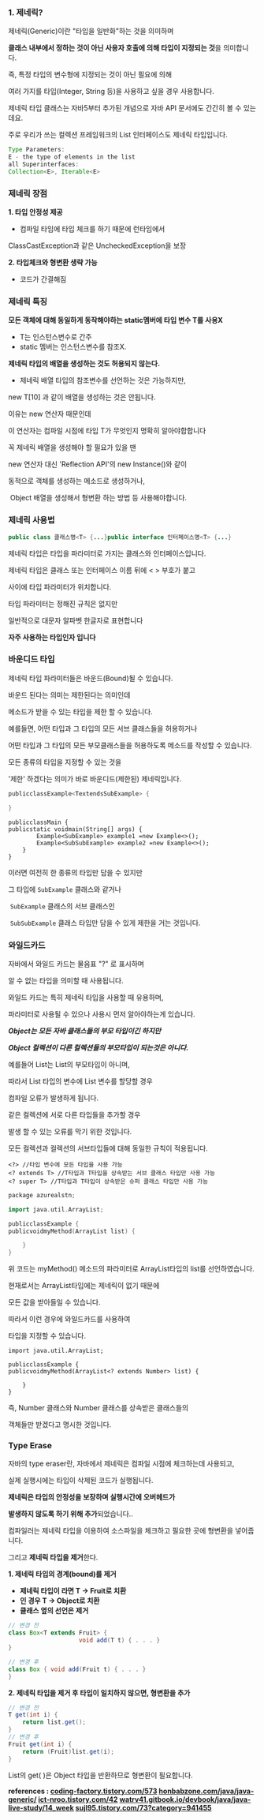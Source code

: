 ### **1. 제네릭?**

제네릭(Generic)이란 "타입을 일반화"하는 것을 의미하며

**클래스 내부에서 정하는 것이 아닌 사용자 호출에 의해 타입이 지정되는 것**을 의미합니다.

즉, 특정 타입의 변수형에 지정되는 것이 아닌 필요에 의해

 여러 가지를 타입(Integer, String 등)을 사용하고 싶을 경우 사용합니다.

제네릭 타입 클래스는 자바5부터 추가된 개념으로 자바 API 문서에도 간간히 볼 수 있는데요.

주로 우리가 쓰는 컬렉션 프레임워크의 List 인터페이스도 제네릭 타입입니다.

```java
Type Parameters:
E - the type of elements in the list 
all Superinterfaces:
Collection<E>, Iterable<E>

```

### 제네릭 장점

**1. 타입 안정성 제공**

- 컴파일 타임에 타입 체크를 하기 때문에 런타임에서

 ClassCastException과 같은 UncheckedException을 보장

**2. 타입체크와 형변환 생략 가능**

- 코드가 간결해짐

### 제네릭 특징

**모든 객체에 대해 동일하게 동작해야하는 static멤버에 타입 변수 T를 사용X**

- T는 인스턴스변수로 간주
- static 멤버는 인스턴스변수를 참조X.

**제네릭 타입의 배열을 생성하는 것도 허용되지 않는다.**

- 제네릭 배열 타입의 참조변수를 선언하는 것은 가능하지만,

 new T[10] 과 같이 배열을 생성하는 것은 안됩니다.

이유는 new 연산자 때문인데 

 이 연산자는 컴파일 시점에 타입 T가 무엇인지 명확히 알아야합합니다

꼭 제네릭 배열을 생성해야 할 필요가 있을 땐 

new 연산자 대신 'Reflection API'의 new Instance()와 같이

 동적으로 객체를 생성하는 메소드로 생성하거나,

 Object 배열을 생성해서 형변환 하는 방법 등 사용해야합니다.

### **제네릭 사용법**

```java
public class 클래스명<T> {...}public interface 인터페이스명<T> {...}
```

제네릭 타입은 타입을 파라미터로 가지는 클래스와 인터페이스입니다.

제네릭 타입은 클래스 또는 인터페이스 이름 뒤에 < > 부호가 붙고

 사이에 타입 파라미터가 위치합니다.

타입 파라미터는 정해진 규칙은 없지만

 일반적으로 대문자 알파벳 한글자로 표현합니다

**자주 사용하는 타입인자 입니다**

### **바운디드 타입**

제네릭 타입 파라미터들은 바운드(Bound)될 수 있습니다. 

바운드 된다는 의미는 제한된다는 의미인데 

메소드가 받을 수 있는 타입을 제한 할 수 있습니다.

예를들면, 어떤 타입과 그 타입의 모든 서브 클래스들을 허용하거나

 어떤 타입과 그 타입의 모든 부모클래스들을 허용하도록 메소드를 작성할 수 있습니다.

 모든 종류의 타입을 지정할 수 있는 것을

 '제한' 하겠다는 의미가 바로 바운디드(제한된) 제네릭입니다.

```scala
publicclassExample<TextendsSubExample> {

}
```

```arduino
publicclassMain {
publicstatic voidmain(String[] args) {
        Example<SubExample> example1 =new Example<>();
        Example<SubSubExample> example2 =new Example<>();
    }
}
```

이러면 여전히 한 종류의 타입만 담을 수 있지만 

그 타입에 `SubExample` 클래스와 같거나

 `SubExample` 클래스의 서브 클래스인

 `SubSubExample` 클래스 타입만 담을 수 있게 제한을 거는 것입니다.

### **와일드카드**

자바에서 와일드 카드는 물음표 "?" 로 표시하며

 알 수 없는 타입을 의미할 때 사용됩니다. 

와일드 카드는 특히 제네릭 타입을 사용할 때 유용하며,

 파라미터로 사용될 수 있으나 사용시 먼저 알아야하는게 있습니다.

***Object는 모든 자바 클래스들의 부모 타입이긴 하지만***

 ***Object 컬렉션이 다른 컬렉션들의 부모타입이 되는것은 아니다.***

예를들어 List<Object>는 List<String>의 부모타입이 아니며, 

따라서 List<Object> 타입의 변수에 List<String> 변수를 할당할 경우

 컴파일 오류가 발생하게 됩니다. 

같은 컬렉션에 서로 다른 타입들을 추가할 경우

 발생 할 수 있는 오류를 막기 위한 것입니다.

모든 컬렉션과 컬렉션의 서브타입들에 대해 동일한 규칙이 적용됩니다. 

```
<?> //타입 변수에 모든 타입을 사용 가능
<? extends T> //T타입과 T타입을 상속받는 서브 클래스 타입만 사용 가능
<? super T> //T타입과 T타입이 상속받은 슈퍼 클래스 타입만 사용 가능
```

```cpp
package azurealstn;

import java.util.ArrayList;

publicclassExample {
publicvoidmyMethod(ArrayList list) {

    }
}
```

위 코드는 myMethod() 메소드의 파라미터로 ArrayList타입의 list를 선언하였습니다.

현재로서는 ArrayList타입에는 제네릭이 없기 때문에 

모든 값을 받아들일 수 있습니다.

따라서 이런 경우에 와일드카드를 사용하여 

타입을 지정할 수 있습니다.

```
import java.util.ArrayList;

publicclassExample {
publicvoidmyMethod(ArrayList<? extends Number> list) {

    }
}
```

즉, Number 클래스와 Number 클래스를 상속받은 클래스들의 

객체들만 받겠다고 명시한 것입니다.

### Type Erase

자바의 type eraser란, 자바에서 제네릭은 컴파일 시점에 체크하는데 사용되고, 

실제 실행시에는 타입이 삭제된 코드가 실행됩니다.

**제네릭은 타입의 안정성을 보장하며 실행시간에 오버헤드가** 

**발생하지 않도록 하기 위해 추가**되었습니다..

컴파일러는 제네릭 타입을 이용하여 소스파일을 체크하고 필요한 곳에 형변환을 넣어줍니다.

그리고 **제네릭 타입을 제거**한다.

**1. 제네릭 타입의 경계(bound)를 제거**

- **제네릭 타입이 <T extends Fruit> 라면 T → Fruit로 치환**
- **<T> 인 경우 T → Object로 치환**
- **클래스 옆의 선언은 제거**

```java
// 변경 전
class Box<T extends Fruit> {	
					void add(T t) { . . . }
}

// 변경 후
class Box {	void add(Fruit t) { . . . }
}
```

**2. 제네릭 타입을 제거 후 타입이 일치하지 않으면, 형변환을 추가**

```java
// 변경 전
T get(int i) {
    return list.get();
}
// 변경 후
Fruit get(int i) {
    return (Fruit)list.get(i);
}
```

List의 get( )은 Object 타입을 반환하므로 형변환이 필요합니다.

**references : [coding-factory.tistory.com/573](https://coding-factory.tistory.com/573) [honbabzone.com/java/java-generic/](https://honbabzone.com/java/java-generic/) [ict-nroo.tistory.com/42](https://ict-nroo.tistory.com/42) [watrv41.gitbook.io/devbook/java/java-live-study/14_week](https://watrv41.gitbook.io/devbook/java/java-live-study/14_week) [sujl95.tistory.com/73?category=941455](https://sujl95.tistory.com/73?category=941455)**
